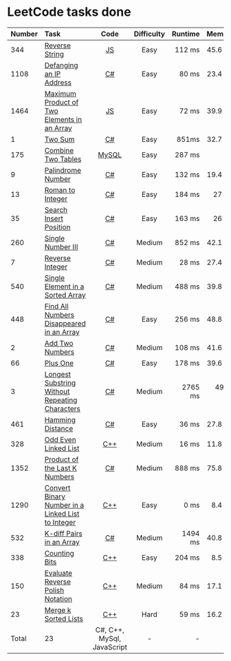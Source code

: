 # LeetCode tasks done
Number | Task | Code | Difficulty | Runtime | Memory
:---   | :--- | :---:| :--:       | ---:    | ---:
344| [Reverse String](https://leetcode.com/problems/reverse-string/) | [JS](https://github.com/s2d1ent/leetcode-tasks-done/tree/main/code/Reverse_String.js) | Easy | 112 ms | 45.6 MB
1108| [Defanging an IP Address](https://leetcode.com/problems/defanging-an-ip-address/) | [C#](https://github.com/s2d1ent/leetcode-tasks-done/tree/main/code/Defanging_an_IP_Address.cs) | Easy | 80 ms | 23.4 MB
1464| [Maximum Product of Two Elements in an Array](https://leetcode.com/problems/maximum-product-of-two-elements-in-an-array/) | [JS](https://github.com/s2d1ent/leetcode-tasks-done/tree/main/code/Maximum_Product_of_Two_Elements_in_an_Array.js) | Easy | 72 ms | 39.9 MB
1| [Two Sum](https://leetcode.com/problems/two-sum/) | [C#](/code/two_sum.cs) | Easy | 851ms | 32.7 MB
175| [Combine Two Tables](https://leetcode.com/problems/combine-two-tables/) |  [MySQL](/code/combine_two_tables.sql)| Easy | 287 ms | 0 B
9| [Palindrome Number](https://leetcode.com/problems/palindrome-number/) | [C#](/code/palindrome_number.cs) | Easy | 132 ms | 19.4 MB
13| [Roman to Integer](https://leetcode.com/problems/roman-to-integer/) | [C#](/code/roman_to_integer.cs) | Easy | 184 ms | 27 MB
35| [Search Insert Position](https://leetcode.com/problems/search-insert-position/) | [C#](/code/search_insert_position.cs) | Easy | 163 ms | 26 MB
260| [Single Number III](https://leetcode.com/problems/single-number-iii/) | [C#](/code/Single_Number_III.cs) | Medium | 852 ms | 42.1 MB
7| [Reverse Integer](https://leetcode.com/problems/reverse-integer/) | [C#](/code/Reverse_Integer.cs) | Medium | 28 ms | 27.4 MB
540| [Single Element in a Sorted Array](https://leetcode.com/problems/single-element-in-a-sorted-array/) | [C#](/code/Single_Element_in_a_Sorted_Array.cs) | Medium | 488 ms | 39.8 MB
448| [Find All Numbers Disappeared in an Array](https://leetcode.com/problems/find-all-numbers-disappeared-in-an-array/) | [C#](/code/Single_Element_in_a_Sorted_Array.cs) | Easy | 256 ms | 48.8 MB
2| [Add Two Numbers](https://leetcode.com/problems/add-two-numbers/) | [C#](/code/Add_Two_Numbers.cs) | Medium | 108 ms | 41.6 MB
66| [Plus One](https://leetcode.com/problems/plus-one/) | [C#](/code/Plus_One.cs) | Easy | 178 ms | 39.6 MB
3| [Longest Substring Without Repeating Characters](https://leetcode.com/problems/longest-substring-without-repeating-characters/) | [C#](/code/Longest_Substring_Without_Repeating_Characters.cs) | Medium | 2765 ms | 499.1 MB
461| [Hamming Distance](https://leetcode.com/problems/hamming-distance/) | [C#](/code/Hamming_Distance.cs) | Easy | 36 ms | 27.8 MB
328| [Odd Even Linked List](https://leetcode.com/problems/odd-even-linked-list/) | [C++](/code/Odd_Even_Linked_List.cpp) | Medium | 16 ms | 11.8 MB
1352| [Product of the Last K Numbers](https://leetcode.com/problems/product-of-the-last-k-numbers/) | [C#](/code/Product_of_the_Last_K_Numbers.cs) | Medium | 888 ms| 75.8 MB
1290| [Convert Binary Number in a Linked List to Integer](https://leetcode.com/problems/convert-binary-number-in-a-linked-list-to-integer/) | [C++](/code/Convert_Binary_Number_in_a_Linked_List_to_Integer.cpp) | Easy | 0 ms | 8.4 MB
532| [K-diff Pairs in an Array](https://leetcode.com/problems/k-diff-pairs-in-an-array/) | [C#](/code/K_diff_pairs_in_an_array.cs) | Medium | 1494  ms | 40.8 MB
338| [Counting Bits](https://leetcode.com/problems/counting-bits/) | [C++](/code/Counting_Bits.cpp) | Easy | 204 ms | 8.5 MB
150| [Evaluate Reverse Polish Notation](https://leetcode.com/problems/evaluate-reverse-polish-notation/) | [C++](/code/evaluete_reverse_polish_notation.cpp) | Medium | 84 ms | 17.1 MB
23| [Merge k Sorted Lists](https://leetcode.com/problems/merge-k-sorted-lists/) | [C++](/code/Merge_k_Sorted_Lists.cpp) | Hard | 59 ms | 16.2 MB
Total| 23 | C#, C++, MySql, JavaScript | - | - | -

